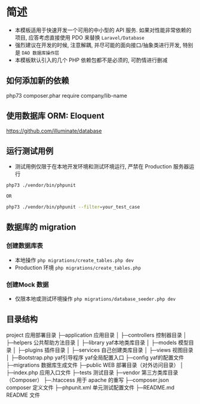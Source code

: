 # 简述

- 本模板适用于快速开发一个可用的中小型的 API 服务. 如果对性能非常依赖的项目, 应答考虑直接使用 PDO 来替换 `Laravel/Database`
- 强烈建议在开发的时候, 注意解耦, 并尽可能的面向接口/抽象类进行开发, 特别是 `DAO 数据库操作层`
- 本模板默认引入的几个 PHP 依赖包都不是必须的, 可酌情进行删减

## 如何添加新的依赖
php73 composer.phar require company/lib-name

## 使用数据库 ORM: Eloquent
https://github.com/illuminate/database

## 运行测试用例
- 测试用例仅限于在本地开发环境和测试环境运行, 严禁在 Production 服务器运行
```bash
php73 ./vendor/bin/phpunit

OR

php73 ./vendor/bin/phpunit --filter=your_test_case
```

## 数据库的 migration
### 创建数据库表
- 本地操作 `php migrations/create_tables.php dev`
- Production 环境 `php migrations/create_tables.php`
### 创建Mock 数据
- 仅限本地或测试环境操作 `php migrations/database_seeder.php dev`

## 目录结构
project  应用部署目录
├─application           应用目录
│  ├─controllers        控制器目录
│  ├─helpers            公共帮助方法目录
│  ├─library            yaf本地类库目录
│  ├─models             模型目录
│  ├─plugins            插件目录
│  ├─services           自己创建类库目录
│  ├─views              视图目录
│  ├─Bootstrap.php      yaf引导程序 yaf全局配置入口
├─config                yaf的配置文件
├─migrations            数据库生成文件
├─public                WEB 部署目录（对外访问目录）
│  ├─index.php          应用入口文件
├─tests                 测试目录
├─vendor                第三方类库目录（Composer）
├─.htaccess             用于 apache 的重写
├─composer.json         composer 定义文件
├─phpunit.xml           单元测试配置文件
├─README.md             README 文件
